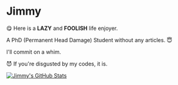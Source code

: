 # Jimmy

:yum: Here is a **LAZY** and **FOOLISH** life enjoyer.

A PhD (Permanent Head Damage) Student without any articles. :innocent:

I'll commit on a whim.

:smiling_imp: If you're disgusted by my codes, it is. 

[![Jimmy's GitHub Stats](https://github-readme-stats.vercel.app/api?username=Jimmy-Bots&include_all_commits=true&show_icons=true&theme=transparent&number_format=long)](https://github.com/anuraghazra/github-readme-stats)

